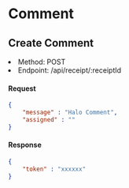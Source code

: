 # Comment

## Create Comment

<li> Method: POST
<li> Endpoint: /api/receipt/:receiptId

#### Request
```json
{
    "message" : "Halo Comment",
    "assigned" : ""
}
```

#### Response 
```json
{
    "token" : "xxxxxx"
}
```

<br>